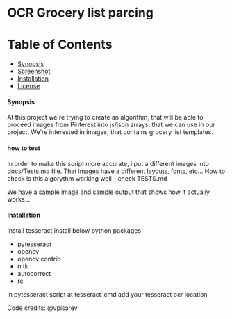 # OCR Grocery list parcing


Table of Contents
=================

 * [Synopsis](#synopsis)
 * [Screenshot](#screenshot)
 * [Installation](#installation)
 * [License](#license)





#### Synopsis
At this project we're trying to create an algorithm, that will be able to proceed images from Pinterest into js/json arrays, that we can use in our project. We're interested in images, that contains grocery list templates.


#### how to test  
In order to make this script more accurate, i put a different images into docs/Tests.md file.
That images have a different layouts, fonts, etc...
How to check is this algorythm working well - check TESTS.md


We have a sample image and sample output that shows how it actually works....


#### Installation
Install tesseract
install below python packages
* pytesseract
* opencv
* opencv contrib
* nltk
* autocorrect
* re

in pytesseract script at tesseract_cmd add your  tesseract ocr location


Code credits: @vpisarev
